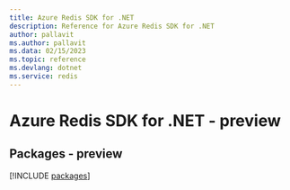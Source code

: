 ```yaml
---
title: Azure Redis SDK for .NET
description: Reference for Azure Redis SDK for .NET
author: pallavit
ms.author: pallavit
ms.data: 02/15/2023
ms.topic: reference
ms.devlang: dotnet
ms.service: redis
---
```

# Azure Redis SDK for .NET - preview
## Packages - preview
[!INCLUDE [packages](redis-index.md)]